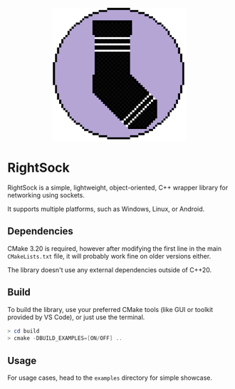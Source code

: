 <p align="center">
<img src="resources/right-sock-logo.png" alt="Right Sock logo" width="300"/>
</p>

# RightSock

RightSock is a simple, lightweight, object-oriented, C++ wrapper library for networking using sockets.

It supports multiple platforms, such as Windows, Linux, or Android.

## Dependencies

CMake 3.20 is required, however after modifying the first line in the main `CMakeLists.txt` file, it will probably work fine on older versions either.

The library doesn't use any external dependencies outside of C++20.

## Build

To build the library, use your preferred CMake tools (like GUI or toolkit provided by VS Code), or just use the terminal.

```powershell
> cd build
> cmake -DBUILD_EXAMPLES=[ON/OFF] ..
```

## Usage

For usage cases, head to the `examples` directory for simple showcase.
